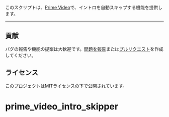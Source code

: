 このスクリプトは、[Prime Video](https://www.amazon.co.jp/gp/video/storefront)で、イントロを自動スキップする機能を提供します。

---

## 貢献

バグの報告や機能の提案は大歓迎です。[問題を報告](https://github.com/yossy17/prime_video_intro_skipper/issues)または[プルリクエスト](https://github.com/yossy17/prime_video_intro_skipper/pulls)を作成してください。

## ライセンス

このプロジェクトはMITライセンスの下で公開されています。
# prime_video_intro_skipper
